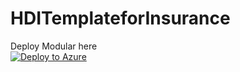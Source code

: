 # HDITemplateforInsurance

Deploy Modular here   
[![Deploy to Azure](https://aka.ms/deploytoazurebutton)](https://portal.azure.com/#create/Microsoft.Template/uri/https%3A%2F%2Fraw.githubusercontent.com%2FSindhuRaghvan%2FHDITemplateforInsurance%2Fmaster%2Fmodular-template.json)

